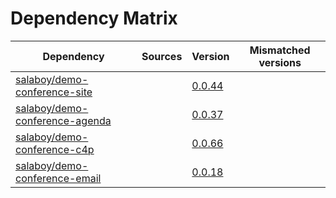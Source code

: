 # Dependency Matrix

Dependency | Sources | Version | Mismatched versions
---------- | ------- | ------- | -------------------
[salaboy/demo-conference-site](https://github.com/salaboy/demo-conference-site) |  | [0.0.44](https://github.com/salaboy/demo-conference-site/releases/tag/v0.0.44) | 
[salaboy/demo-conference-agenda](https://github.com/salaboy/demo-conference-agenda) |  | [0.0.37](https://github.com/salaboy/demo-conference-agenda/releases/tag/v0.0.37) | 
[salaboy/demo-conference-c4p](https://github.com/salaboy/demo-conference-c4p) |  | [0.0.66](https://github.com/salaboy/demo-conference-c4p/releases/tag/v0.0.66) | 
[salaboy/demo-conference-email](https://github.com/salaboy/demo-conference-email) |  | [0.0.18](https://github.com/salaboy/demo-conference-email/releases/tag/v0.0.18) | 